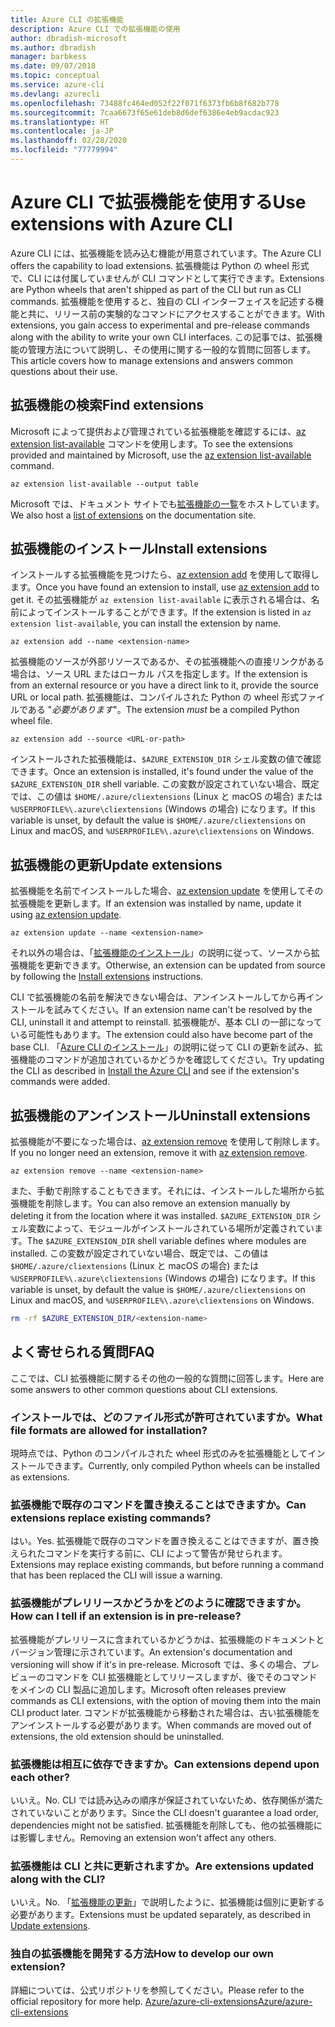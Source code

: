 ```yaml
---
title: Azure CLI の拡張機能
description: Azure CLI での拡張機能の使用
author: dbradish-microsoft
ms.author: dbradish
manager: barbkess
ms.date: 09/07/2018
ms.topic: conceptual
ms.service: azure-cli
ms.devlang: azurecli
ms.openlocfilehash: 73488fc464ed052f22f071f6373fb6b8f682b778
ms.sourcegitcommit: 7caa6673f65e61deb8d6def6386e4eb9acdac923
ms.translationtype: HT
ms.contentlocale: ja-JP
ms.lasthandoff: 02/28/2020
ms.locfileid: "77779994"
---
```

# <a name="use-extensions-with-azure-cli"></a><span data-ttu-id="79a9c-103">Azure CLI で拡張機能を使用する</span><span class="sxs-lookup"><span data-stu-id="79a9c-103">Use extensions with Azure CLI</span></span> 

<span data-ttu-id="79a9c-104">Azure CLI には、拡張機能を読み込む機能が用意されています。</span><span class="sxs-lookup"><span data-stu-id="79a9c-104">The Azure CLI offers the capability to load extensions.</span></span> <span data-ttu-id="79a9c-105">拡張機能は Python の wheel 形式で、CLI には付属していませんが CLI コマンドとして実行できます。</span><span class="sxs-lookup"><span data-stu-id="79a9c-105">Extensions are Python wheels that aren't shipped as part of the CLI but run as CLI commands.</span></span>
<span data-ttu-id="79a9c-106">拡張機能を使用すると、独自の CLI インターフェイスを記述する機能と共に、リリース前の実験的なコマンドにアクセスすることができます。</span><span class="sxs-lookup"><span data-stu-id="79a9c-106">With extensions, you gain access to experimental and pre-release commands along with the ability to write your own CLI interfaces.</span></span> <span data-ttu-id="79a9c-107">この記事では、拡張機能の管理方法について説明し、その使用に関する一般的な質問に回答します。</span><span class="sxs-lookup"><span data-stu-id="79a9c-107">This article covers how to manage extensions and answers common questions about their use.</span></span>

## <a name="find-extensions"></a><span data-ttu-id="79a9c-108">拡張機能の検索</span><span class="sxs-lookup"><span data-stu-id="79a9c-108">Find extensions</span></span>

<span data-ttu-id="79a9c-109">Microsoft によって提供および管理されている拡張機能を確認するには、[az extension list-available](/cli/azure/extension#az-extension-list-available) コマンドを使用します。</span><span class="sxs-lookup"><span data-stu-id="79a9c-109">To see the extensions provided and maintained by Microsoft, use the [az extension list-available](/cli/azure/extension#az-extension-list-available) command.</span></span>

```azurecli-interactive
az extension list-available --output table
```

<span data-ttu-id="79a9c-110">Microsoft では、ドキュメント サイトでも[拡張機能の一覧](azure-cli-extensions-list.md)をホストしています。</span><span class="sxs-lookup"><span data-stu-id="79a9c-110">We also host a [list of extensions](azure-cli-extensions-list.md) on the documentation site.</span></span>

## <a name="install-extensions"></a><span data-ttu-id="79a9c-111">拡張機能のインストール</span><span class="sxs-lookup"><span data-stu-id="79a9c-111">Install extensions</span></span>

<span data-ttu-id="79a9c-112">インストールする拡張機能を見つけたら、[az extension add](https://docs.microsoft.com/cli/azure/extension#az-extension-add) を使用して取得します。</span><span class="sxs-lookup"><span data-stu-id="79a9c-112">Once you have found an extension to install, use [az extension add](https://docs.microsoft.com/cli/azure/extension#az-extension-add) to get it.</span></span> <span data-ttu-id="79a9c-113">その拡張機能が `az extension list-available` に表示される場合は、名前によってインストールすることができます。</span><span class="sxs-lookup"><span data-stu-id="79a9c-113">If the extension is listed in `az extension list-available`, you can install the extension by name.</span></span>

```azurecli-interactive
az extension add --name <extension-name>
```

<span data-ttu-id="79a9c-114">拡張機能のソースが外部リソースであるか、その拡張機能への直接リンクがある場合は、ソース URL またはローカル パスを指定します。</span><span class="sxs-lookup"><span data-stu-id="79a9c-114">If the extension is from an external resource or you have a direct link to it, provide the source URL or local path.</span></span> <span data-ttu-id="79a9c-115">拡張機能は、コンパイルされた Python の wheel 形式ファイルである "_必要があります_"。</span><span class="sxs-lookup"><span data-stu-id="79a9c-115">The extension _must_ be a compiled Python wheel file.</span></span>

```azurecli-interactive
az extension add --source <URL-or-path>
```

<span data-ttu-id="79a9c-116">インストールされた拡張機能は、`$AZURE_EXTENSION_DIR` シェル変数の値で確認できます。</span><span class="sxs-lookup"><span data-stu-id="79a9c-116">Once an extension is installed, it's found under the value of the `$AZURE_EXTENSION_DIR` shell variable.</span></span> <span data-ttu-id="79a9c-117">この変数が設定されていない場合、既定では、この値は `$HOME/.azure/cliextensions` (Linux と macOS の場合) または `%USERPROFILE%\.azure\cliextensions` (Windows の場合) になります。</span><span class="sxs-lookup"><span data-stu-id="79a9c-117">If this variable is unset, by default the value is `$HOME/.azure/cliextensions` on Linux and macOS, and `%USERPROFILE%\.azure\cliextensions` on Windows.</span></span>

## <a name="update-extensions"></a><span data-ttu-id="79a9c-118">拡張機能の更新</span><span class="sxs-lookup"><span data-stu-id="79a9c-118">Update extensions</span></span>

<span data-ttu-id="79a9c-119">拡張機能を名前でインストールした場合、[az extension update](https://docs.microsoft.com/cli/azure/extension#az-extension-update) を使用してその拡張機能を更新します。</span><span class="sxs-lookup"><span data-stu-id="79a9c-119">If an extension was installed by name, update it using [az extension update](https://docs.microsoft.com/cli/azure/extension#az-extension-update).</span></span>

```azurecli-interactive
az extension update --name <extension-name>
```

<span data-ttu-id="79a9c-120">それ以外の場合は、「[拡張機能のインストール](#install-extensions)」の説明に従って、ソースから拡張機能を更新できます。</span><span class="sxs-lookup"><span data-stu-id="79a9c-120">Otherwise, an extension can be updated from source by following the [Install extensions](#install-extensions) instructions.</span></span>

<span data-ttu-id="79a9c-121">CLI で拡張機能の名前を解決できない場合は、アンインストールしてから再インストールを試みてください。</span><span class="sxs-lookup"><span data-stu-id="79a9c-121">If an extension name can't be resolved by the CLI, uninstall it and attempt to reinstall.</span></span> <span data-ttu-id="79a9c-122">拡張機能が、基本 CLI の一部になっている可能性もあります。</span><span class="sxs-lookup"><span data-stu-id="79a9c-122">The extension could also have become part of the base CLI.</span></span>
<span data-ttu-id="79a9c-123">「[Azure CLI のインストール](install-azure-cli.md)」の説明に従って CLI の更新を試み、拡張機能のコマンドが追加されているかどうかを確認してください。</span><span class="sxs-lookup"><span data-stu-id="79a9c-123">Try updating the CLI as described in [Install the Azure CLI](install-azure-cli.md) and see if the extension's commands were added.</span></span>

## <a name="uninstall-extensions"></a><span data-ttu-id="79a9c-124">拡張機能のアンインストール</span><span class="sxs-lookup"><span data-stu-id="79a9c-124">Uninstall extensions</span></span>

<span data-ttu-id="79a9c-125">拡張機能が不要になった場合は、[az extension remove](https://docs.microsoft.com/cli/azure/extension#az-extension-remove) を使用して削除します。</span><span class="sxs-lookup"><span data-stu-id="79a9c-125">If you no longer need an extension, remove it with [az extension remove](https://docs.microsoft.com/cli/azure/extension#az-extension-remove).</span></span>

```azurecli-interactive
az extension remove --name <extension-name>
```

<span data-ttu-id="79a9c-126">また、手動で削除することもできます。それには、インストールした場所から拡張機能を削除します。</span><span class="sxs-lookup"><span data-stu-id="79a9c-126">You can also remove an extension manually by deleting it from the location where it was installed.</span></span> <span data-ttu-id="79a9c-127">`$AZURE_EXTENSION_DIR` シェル変数によって、モジュールがインストールされている場所が定義されています。</span><span class="sxs-lookup"><span data-stu-id="79a9c-127">The `$AZURE_EXTENSION_DIR` shell variable defines where modules are installed.</span></span>
<span data-ttu-id="79a9c-128">この変数が設定されていない場合、既定では、この値は `$HOME/.azure/cliextensions` (Linux と macOS の場合) または `%USERPROFILE%\.azure\cliextensions` (Windows の場合) になります。</span><span class="sxs-lookup"><span data-stu-id="79a9c-128">If this variable is unset, by default the value is `$HOME/.azure/cliextensions` on Linux and macOS, and `%USERPROFILE%\.azure\cliextensions` on Windows.</span></span>

```bash
rm -rf $AZURE_EXTENSION_DIR/<extension-name>
```

## <a name="faq"></a><span data-ttu-id="79a9c-129">よく寄せられる質問</span><span class="sxs-lookup"><span data-stu-id="79a9c-129">FAQ</span></span>

<span data-ttu-id="79a9c-130">ここでは、CLI 拡張機能に関するその他の一般的な質問に回答します。</span><span class="sxs-lookup"><span data-stu-id="79a9c-130">Here are some answers to other common questions about CLI extensions.</span></span>

### <a name="what-file-formats-are-allowed-for-installation"></a><span data-ttu-id="79a9c-131">インストールでは、どのファイル形式が許可されていますか。</span><span class="sxs-lookup"><span data-stu-id="79a9c-131">What file formats are allowed for installation?</span></span>

<span data-ttu-id="79a9c-132">現時点では、Python のコンパイルされた wheel 形式のみを拡張機能としてインストールできます。</span><span class="sxs-lookup"><span data-stu-id="79a9c-132">Currently, only compiled Python wheels can be installed as extensions.</span></span>

### <a name="can-extensions-replace-existing-commands"></a><span data-ttu-id="79a9c-133">拡張機能で既存のコマンドを置き換えることはできますか。</span><span class="sxs-lookup"><span data-stu-id="79a9c-133">Can extensions replace existing commands?</span></span>

<span data-ttu-id="79a9c-134">はい。</span><span class="sxs-lookup"><span data-stu-id="79a9c-134">Yes.</span></span> <span data-ttu-id="79a9c-135">拡張機能で既存のコマンドを置き換えることはできますが、置き換えられたコマンドを実行する前に、CLI によって警告が発せられます。</span><span class="sxs-lookup"><span data-stu-id="79a9c-135">Extensions may replace existing commands, but before running a command that has been replaced the CLI will issue a warning.</span></span>

### <a name="how-can-i-tell-if-an-extension-is-in-pre-release"></a><span data-ttu-id="79a9c-136">拡張機能がプレリリースかどうかをどのように確認できますか。</span><span class="sxs-lookup"><span data-stu-id="79a9c-136">How can I tell if an extension is in pre-release?</span></span>

<span data-ttu-id="79a9c-137">拡張機能がプレリリースに含まれているかどうかは、拡張機能のドキュメントとバージョン管理に示されています。</span><span class="sxs-lookup"><span data-stu-id="79a9c-137">An extension's documentation and versioning will show if it's in pre-release.</span></span> <span data-ttu-id="79a9c-138">Microsoft では、多くの場合、プレビューのコマンドを CLI 拡張機能としてリリースしますが、後でそのコマンドをメインの CLI 製品に追加します。</span><span class="sxs-lookup"><span data-stu-id="79a9c-138">Microsoft often releases preview commands as CLI extensions, with the option of moving them into the main CLI product later.</span></span> <span data-ttu-id="79a9c-139">コマンドが拡張機能から移動された場合は、古い拡張機能をアンインストールする必要があります。</span><span class="sxs-lookup"><span data-stu-id="79a9c-139">When commands are moved out of extensions, the old extension should be uninstalled.</span></span> 

### <a name="can-extensions-depend-upon-each-other"></a><span data-ttu-id="79a9c-140">拡張機能は相互に依存できますか。</span><span class="sxs-lookup"><span data-stu-id="79a9c-140">Can extensions depend upon each other?</span></span>

<span data-ttu-id="79a9c-141">いいえ。</span><span class="sxs-lookup"><span data-stu-id="79a9c-141">No.</span></span> <span data-ttu-id="79a9c-142">CLI では読み込みの順序が保証されていないため、依存関係が満たされていないことがあります。</span><span class="sxs-lookup"><span data-stu-id="79a9c-142">Since the CLI doesn't guarantee a load order, dependencies might not be satisfied.</span></span> <span data-ttu-id="79a9c-143">拡張機能を削除しても、他の拡張機能には影響しません。</span><span class="sxs-lookup"><span data-stu-id="79a9c-143">Removing an extension won't affect any others.</span></span>

### <a name="are-extensions-updated-along-with-the-cli"></a><span data-ttu-id="79a9c-144">拡張機能は CLI と共に更新されますか。</span><span class="sxs-lookup"><span data-stu-id="79a9c-144">Are extensions updated along with the CLI?</span></span>

<span data-ttu-id="79a9c-145">いいえ。</span><span class="sxs-lookup"><span data-stu-id="79a9c-145">No.</span></span> <span data-ttu-id="79a9c-146">「[拡張機能の更新](#update-extensions)」で説明したように、拡張機能は個別に更新する必要があります。</span><span class="sxs-lookup"><span data-stu-id="79a9c-146">Extensions must be updated separately, as described in [Update extensions](#update-extensions).</span></span>

### <a name="how-to-develop-our-own-extension"></a><span data-ttu-id="79a9c-147">独自の拡張機能を開発する方法</span><span class="sxs-lookup"><span data-stu-id="79a9c-147">How to develop our own extension?</span></span>
<span data-ttu-id="79a9c-148">詳細については、公式リポジトリを参照してください。</span><span class="sxs-lookup"><span data-stu-id="79a9c-148">Please refer to the official repository for more help.</span></span> [<span data-ttu-id="79a9c-149">Azure/azure-cli-extensions</span><span class="sxs-lookup"><span data-stu-id="79a9c-149">Azure/azure-cli-extensions</span></span>](https://github.com/Azure/azure-cli/tree/master/doc/extensions)
